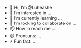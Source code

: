 - 👋 Hi, I’m @Luheashe
- 👀 I’m interested in ...
- 🌱 I’m currently learning ...
- 💞️ I’m looking to collaborate on ...
- 📫 How to reach me ...
- 😄 Pronouns: ...
- ⚡ Fun fact: ...

<!---
Luheashe/Luheashe is a ✨ special ✨ repository because its `README.md` (this file) appears on your GitHub profile.
You can click the Preview link to take a look at your changes.
--->
